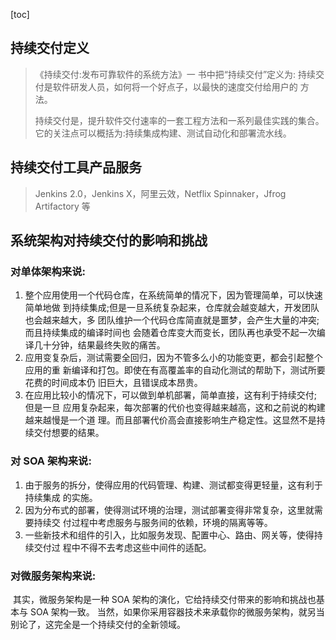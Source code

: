 [toc]

## 持续交付定义

> 《持续交付:发布可靠软件的系统方法》一 书中把“持续交付”定义为:
> 持续交付是软件研发人员，如何将一个好点子，以最快的速度交付给用户的 方法。
>
> 持续交付是，提升软件交付速率的一套工程方法和一系列最佳实践的集合。
> 它的关注点可以概括为:持续集成构建、测试自动化和部署流水线。

## 持续交付工具产品服务

> Jenkins 2.0，Jenkins X，阿里云效，Netflix Spinnaker，Jfrog Artifactory 等

## 系统架构对持续交付的影响和挑战

### **对单体架构来说:**

1. 整个应用使用一个代码仓库，在系统简单的情况下，因为管理简单，可以快速简单地做 到持续集成;但是一旦系统复杂起来，仓库就会越变越大，开发团队也会越来越大，多 团队维护一个代码仓库简直就是噩梦，会产生大量的冲突;而且持续集成的编译时间也 会随着仓库变大而变长，团队再也承受不起一次编译几十分钟，结果最终失败的痛苦。
2. 应用变复杂后，测试需要全回归，因为不管多么小的功能变更，都会引起整个应用的重 新编译和打包。即使在有高覆盖率的自动化测试的帮助下，测试所要花费的时间成本仍 旧巨大，且错误成本昂贵。
3. 在应用比较小的情况下，可以做到单机部署，简单直接，这有利于持续交付;但是一旦 应用复杂起来，每次部署的代价也变得越来越高，这和之前说的构建越来越慢是一个道 理。而且部署代价高会直接影响生产稳定性。这显然不是持续交付想要的结果。

### **对 SOA 架构来说:**

1. 由于服务的拆分，使得应用的代码管理、构建、测试都变得更轻量，这有利于持续集成 的实施。
2. 因为分布式的部署，使得测试环境的治理，测试部署变得非常复杂，这里就需要持续交 付过程中考虑服务与服务间的依赖，环境的隔离等等。
3. 一些新技术和组件的引入，比如服务发现、配置中心、路由、网关等，使得持续交付过 程中不得不去考虑这些中间件的适配。

### **对微服务架构来说:**

​		其实，微服务架构是一种 SOA 架构的演化，它给持续交付带来的影响和挑战也基本与 SOA 架构一致。
当然，如果你采用容器技术来承载你的微服务架构，就另当别论了，这完全是一个持续交付的全新领域。

